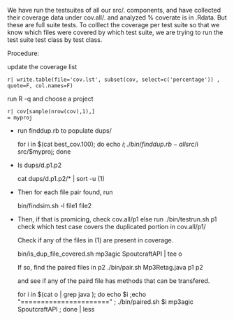 We have run the testsuites of all our src/. components, and have collected
their coverage data under cov.all/. and analyzed % coverate is in .Rdata.
But these are full suite tests. To colllect the coverage per test suite so
that we know which files were covered by which test suite, we are trying
to run the test suite test class by test class.


Procedure:

update the coverage list

    r| write.table(file='cov.lst', subset(cov, select=c('percentage')) , quote=F, col.names=F)

run R -q and choose a project

    r| cov[sample(nrow(cov),1),]
    = myproj


- run finddup.rb <from> <to> to populate dups/

    for i in $(cat best_cov.100); do echo $i; ./bin/finddup.rb -all src/$i src/$myproj; done

- ls dups/d.p1.p2

    cat dups/d.p1.p2/* | sort -u  (1)


- Then for each file pair found, run

    bin/findsim.sh -l file1 file2

- Then, if that is promicing, check cov.all/p1
  else run
  ./bin/testrun.sh p1
  check which test case covers the duplicated portion in cov.all/p1/

  Check if any of the files in (1) are present in coverage.

  bin/is_dup_file_covered.sh mp3agic SpoutcraftAPI | tee o

  If so, find the paired files in p2
  ./bin/pair.sh Mp3Retag.java p1 p2

  and see if any of the paird file has methods that can be transfered.

   for i in $(cat o | grep java );
   do echo $i ;echo "======================" ;
      ./bin/paired.sh $i mp3agic SpoutcraftAPI ;
   done | less
